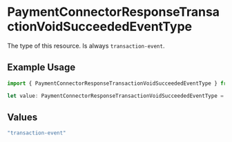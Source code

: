 # PaymentConnectorResponseTransactionVoidSucceededEventType

The type of this resource. Is always `transaction-event`.

## Example Usage

```typescript
import { PaymentConnectorResponseTransactionVoidSucceededEventType } from "@gr4vy/sdk/models/components";

let value: PaymentConnectorResponseTransactionVoidSucceededEventType = "transaction-event";
```

## Values

```typescript
"transaction-event"
```
